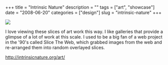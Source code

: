+++
title = "Intrinsic Nature"
description = ""
tags = ["art", "showcase"]
date = "2008-06-20"
categories = ["design"]
slug = "intrinsic-nature"
+++


 

  <div id="screens-thumbs" class="clearfix">
    <div class="txt-center" id="design-submission"><a href="http://intrinsicnature.org/art/"><img id='bluga-thumbnail-1314' class='bluga-thumbnail large' src='/media/bluga/
wt485be27e8a9db_0.jpg'/></a></div>  
  </div>   
<p>I love viewing these slices of art work this way. I like galleries that provide a glimpse of a lot of work at this scale. I used to be a big fan of a web project in the '90's called Slice The Web, which grabbed images from the web and re-arranged them into random overlayed slices. </p>
<p><a href="http://intrinsicnature.org/art/">http://intrinsicnature.org/art/</a></p>




